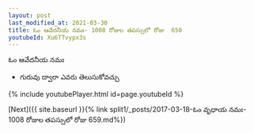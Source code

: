 ```yaml
---
layout: post
last_modified_at: 2021-03-30
title: ఓం ఆవేదనీయ నమః- 1008 రోజుల తపస్సులో రోజు  650
youtubeId: Xu6TTvypx3s
---
```

 
 
 ఓం ఆవేదనీయ నమః  
 
 -  గురువు ద్వారా ఎవరు తెలుసుకోవచ్చు 
 
  
 
  
 
 
 
 
 
 


{% include youtubePlayer.html id=page.youtubeId %}
 
[Next]({{ site.baseurl }}{% link  split1/_posts/2017-03-18-ఓం వృధాయ నమః- 1008 రోజుల తపస్సులో రోజు  659.md%})
 
